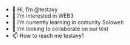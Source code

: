 - 👋 Hi, I’m @testavy
- 👀 I’m interested in WEB3
- 🌱 I’m currently learning in comunity Soloweb
- 💞️ I’m looking to collaborate on our test
- 📫 How to reach me testavy1

<!---
testavy/testavy is a ✨ special ✨ repository because its `README.md` (this file) appears on your GitHub profile.
You can click the Preview link to take a look at your changes.
--->
